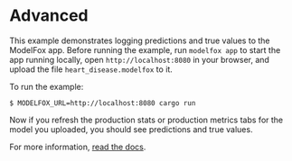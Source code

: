 # Advanced

This example demonstrates logging predictions and true values to the ModelFox app. Before running the example, run `modelfox app` to start the app running locally, open `http://localhost:8080` in your browser, and upload the file `heart_disease.modelfox` to it.

To run the example:

```
$ MODELFOX_URL=http://localhost:8080 cargo run
```

Now if you refresh the production stats or production metrics tabs for the model you uploaded, you should see predictions and true values.

For more information, [read the docs](https://www.modelfox.dev/docs).
